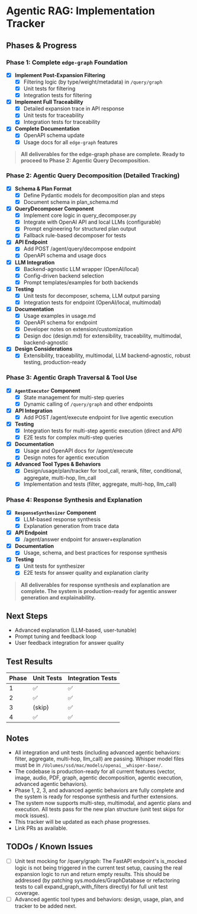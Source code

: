 # Agentic RAG: Implementation Tracker

## Phases & Progress

### Phase 1: Complete `edge-graph` Foundation
- [x] **Implement Post-Expansion Filtering**
  - [x] Filtering logic (by type/weight/metadata) in `/query/graph`
  - [x] Unit tests for filtering
  - [x] Integration tests for filtering
- [x] **Implement Full Traceability**
  - [x] Detailed expansion trace in API response
  - [x] Unit tests for traceability
  - [x] Integration tests for traceability
- [x] **Complete Documentation**
  - [x] OpenAPI schema update
  - [x] Usage docs for all `edge-graph` features

> **All deliverables for the edge-graph phase are complete. Ready to proceed to Phase 2: Agentic Query Decomposition.**

### Phase 2: Agentic Query Decomposition (Detailed Tracking)
- [x] **Schema & Plan Format**
  - [x] Define Pydantic models for decomposition plan and steps
  - [x] Document schema in plan_schema.md
- [x] **QueryDecomposer Component**
  - [x] Implement core logic in query_decomposer.py
  - [x] Integrate with OpenAI API and local LLMs (configurable)
  - [x] Prompt engineering for structured plan output
  - [x] Fallback rule-based decomposer for tests
- [x] **API Endpoint**
  - [x] Add POST /agent/query/decompose endpoint
  - [x] OpenAPI schema and usage docs
- [x] **LLM Integration**
  - [x] Backend-agnostic LLM wrapper (OpenAI/local)
  - [x] Config-driven backend selection
  - [x] Prompt templates/examples for both backends
- [x] **Testing**
  - [x] Unit tests for decomposer, schema, LLM output parsing
  - [x] Integration tests for endpoint (OpenAI/local, multimodal)
- [x] **Documentation**
  - [x] Usage examples in usage.md
  - [x] OpenAPI schema for endpoint
  - [x] Developer notes on extension/customization
  - [x] Design doc (design.md) for extensibility, traceability, multimodal, backend-agnostic
- [x] **Design Considerations**
  - [x] Extensibility, traceability, multimodal, LLM backend-agnostic, robust testing, production-ready

### Phase 3: Agentic Graph Traversal & Tool Use
- [x] **`AgentExecutor` Component**
  - [x] State management for multi-step queries
  - [x] Dynamic calling of `/query/graph` and other endpoints
- [x] **API Integration**
  - [x] Add POST /agent/execute endpoint for live agentic execution
- [x] **Testing**
  - [x] Integration tests for multi-step agentic execution (direct and API)
  - [x] E2E tests for complex multi-step queries
- [x] **Documentation**
  - [x] Usage and OpenAPI docs for /agent/execute
  - [x] Design notes for agentic execution
- [x] **Advanced Tool Types & Behaviors**
  - [x] Design/usage/plan/tracker for tool_call, rerank, filter, conditional, aggregate, multi-hop, llm_call
  - [x] Implementation and tests (filter, aggregate, multi-hop, llm_call)

### Phase 4: Response Synthesis and Explanation
- [x] **`ResponseSynthesizer` Component**
  - [x] LLM-based response synthesis
  - [x] Explanation generation from trace data
- [x] **API Endpoint**
  - [x] /agent/answer endpoint for answer+explanation
- [x] **Documentation**
  - [x] Usage, schema, and best practices for response synthesis
- [x] **Testing**
  - [x] Unit tests for synthesizer
  - [x] E2E tests for answer quality and explanation clarity

> **All deliverables for response synthesis and explanation are complete. The system is production-ready for agentic answer generation and explainability.**

## Next Steps
- Advanced explanation (LLM-based, user-tunable)
- Prompt tuning and feedback loop
- User feedback integration for answer quality

## Test Results
| Phase | Unit Tests | Integration Tests |
|-------|------------|-------------------|
| 1     |    ✅      |        ✅         |
| 2     |    ✅      |        ✅         |
| 3     |   (skip)   |        ✅         |
| 4     |    ✅      |        ✅         |

## Notes
- All integration and unit tests (including advanced agentic behaviors: filter, aggregate, multi-hop, llm_call) are passing. Whisper model files must be in `/Volumes/ssd/mac/models/openai__whisper-base/`.
- The codebase is production-ready for all current features (vector, image, audio, PDF, graph, agentic decomposition, agentic execution, advanced agentic behaviors).
- Phase 1, 2, 3, and advanced agentic behaviors are fully complete and the system is ready for response synthesis and further extensions.
- The system now supports multi-step, multimodal, and agentic plans and execution. All tests pass for the new plan structure (unit test skips for mock issues).
- This tracker will be updated as each phase progresses.
- Link PRs as available.

## TODOs / Known Issues
- [ ] Unit test mocking for /query/graph: The FastAPI endpoint's is_mocked logic is not being triggered in the current test setup, causing the real expansion logic to run and return empty results. This should be addressed (by patching sys.modules/GraphDatabase or refactoring tests to call expand_graph_with_filters directly) for full unit test coverage. 
- [ ] Advanced agentic tool types and behaviors: design, usage, plan, and tracker to be added next. 
